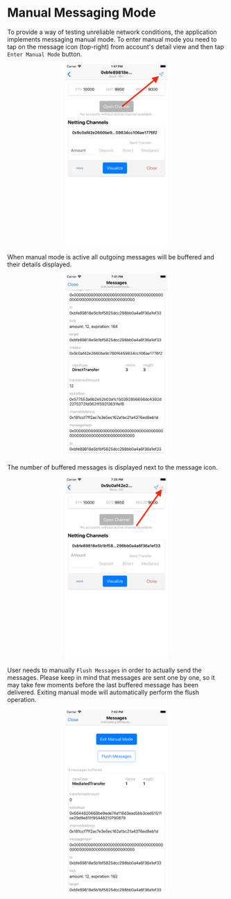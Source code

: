 # Manual Messaging Mode

To provide a way of testing unreliable network conditions, the application implements messaging manual mode. To enter manual mode you need to tap on the message icon (top-right) from account's detail view and then tap `Enter Manual Mode` button.

<p align="center">
  <img height="420" src="screens/manual-open.png">
</p>
When manual mode is active all outgoing messages will be buffered and their details displayed.

<p align="center">
  <img height="420" src="screens/manual-msg.png">
</p>

The number of buffered messages is displayed next to the message icon.
<p align="center">
  <img height="420" src="screens/manual-active.png">
</p>

User needs to manually `Flush Messages` in order to actually send the messages. Please keep in mind that messages are sent one by one, so it may take few moments before the last buffered message has been delivered. Exiting manual mode will automatically perform the flush operation.

<p align="center">
  <img height="420" src="screens/manual-actions.png">
</p>

